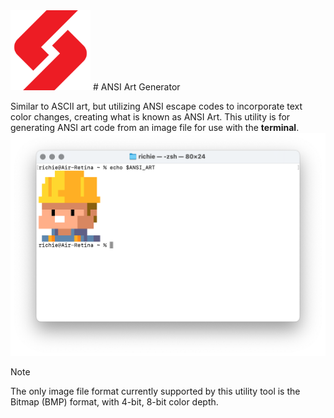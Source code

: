 <img src="https://raw.githubusercontent.com/Insoft-UK/Insoft-UK/main/assets/silhouette-logo.svg" style="width: 128px" />
# ANSI Art Generator

Similar to ASCII art, but utilizing ANSI escape codes to incorporate text color changes, creating what is known as ANSI Art.
This utility is for generating ANSI art code from an image file for use with the **terminal**.
![Screenshot](https://github.com/Insoft-UK/ansiArt/blob/main/assets/screenshot.png)

> [!NOTE]
The only image file format currently supported by this utility tool is the Bitmap (BMP) format, with 4-bit, 8-bit color depth.
